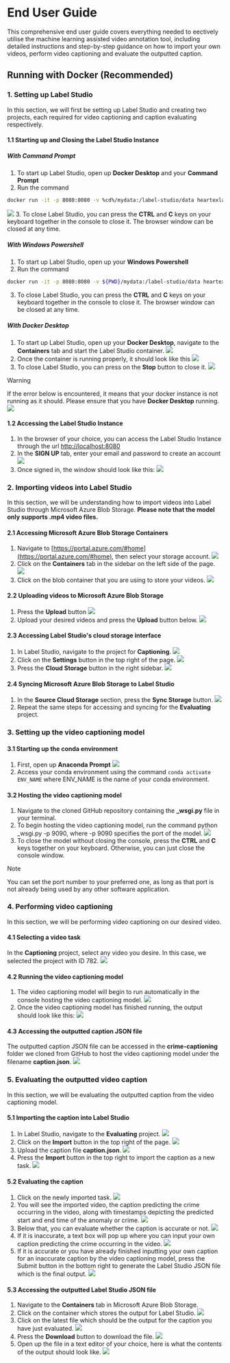 
# End User Guide

This comprehensive end user guide covers everything needed to eectively utilise the machine learning assisted video
annotation tool, including detailed instructions and step-by-step guidance on how to import your own videos, perform
video captioning and evaluate the outputted caption.

## Running with Docker (Recommended)

### 1. Setting up Label Studio

In this section, we will first be setting up Label Studio and creating two projects, each required for video captioning and caption evaluating respectively.

#### 1.1 Starting up and Closing the Label Studio Instance

##### With Command Prompt
1. To start up Label Studio, open up **Docker Desktop** and your **Command Prompt**
2. Run the command
```bash
docker run -it -p 8080:8080 -v %cd%/mydata:/label-studio/data heartexlabs/label-studio:latest label-studio --log-level DEBUG
```
**![](https://lh7-rt.googleusercontent.com/docsz/AD_4nXfDZj2jrprL4_3xbKwbFHU_KVqvVMu6w0l7CqKC8qwcMzMXS--mXFmvaFJQVvaPuEJX4cB-QsUf7sDLh8lsKYTT_o-lNvAJlFvrp4vtPswgnw9lpCOhWTppZsSjGX40S1PTyDIBs1je5JzpXbw0B012LFw?key=aJAMiN2pWmOeIr7IPgSyVA)**
3. To close Label Studio, you can press the **CTRL** and **C** keys on your keyboard together in the console to close it. The browser window can be closed at any time.


##### With Windows Powershell
1. To start up Label Studio, open up your **Windows Powershell**
2. Run the command
```bash
docker run -it -p 8080:8080 -v ${PWD}/mydata:/label-studio/data heartexlabs/label-studio:latest label-studio --log-level DEBUG
```
3. To close Label Studio, you can press the **CTRL** and **C** keys on your keyboard together in the console to close it. The browser window can be closed at any time.

##### With Docker Desktop
1. To start up Label Studio, open up your **Docker Desktop**, navigate to the **Containers** tab and start the Label Studio container.
**![](https://lh7-rt.googleusercontent.com/docsz/AD_4nXceJ6-qpFm8oeY73_vaDJ87UDMFLsD6gXx3RE8lUcTT5RoZGFZ3WSvKuIy6UIe0iicg-UDRnxCTjWfc7QpoD206ru_PNcVmhip-6eGb1fxQ3AiWNs78mC66NS-KxdhIgnf8vQjdNJSAVCYLig2TQRxSpWM?key=aJAMiN2pWmOeIr7IPgSyVA)**
2. Once the container is running properly, it should look like this
**![](https://lh7-rt.googleusercontent.com/docsz/AD_4nXdKRw_oj5xngwTkyQDyE-5nc3_JKUF1ISeqmGxuKKmuGjNV7sPqaE7gHo5qk1cZxRfivedv5fYnaEhzcymemmgIlT8V16NJ5t6JaatjjMShBYfAWI7cr-vxitPuAcsGRoAgfNMPGsJWzhchINHyxS3HIHjl?key=aJAMiN2pWmOeIr7IPgSyVA)**
3. To close Label Studio, you can press on the **Stop** button to close it.
**![](https://lh7-rt.googleusercontent.com/docsz/AD_4nXfvEXJvZcjJN-_uF11L7hkPL7WXPV7thzDyBd0dFkz5mNFgovzviwUwr7_uiJJdjalaCqPhLyF1NSitn5ErtQFlBGxgC7TxhCzHQ8I8ybpZoZGHEv3Ep9xS-Gj_3otWYjQ4CFZiTuCLKDQ2Tp3yVmIo8PI?key=aJAMiN2pWmOeIr7IPgSyVA)**
> [!WARNING]
> If the error below is encountered, it means that your docker instance is not running as it should. Please ensure that you have **Docker Desktop** running.
**![](https://lh7-rt.googleusercontent.com/docsz/AD_4nXeHgkBW0H40hf9Gf-k1W_XD4bs24KstpveOsHG24rUXcUEstMXq30FYiHvf7O33k4Br0WleRgzFV6EQpA7Ozb6pYJundcLoVPST4F74bQGw82c5meTG3LhD8qpD24kXeWOoXcfAlJzxyvc5V0rhp6JtWTd-?key=aJAMiN2pWmOeIr7IPgSyVA)**
#### 1.2 Accessing the Label Studio Instance
1. In the browser of your choice, you can access the Label Studio Instance through the url [http://localhost:8080](http://localhost:8080)
2. In the **SIGN UP** tab, enter your email and password to create an account
**![](https://lh7-rt.googleusercontent.com/docsz/AD_4nXfTDDKomrF0c929BNdj5HShL5ymDxnETRdtDpIcdV_nt70w1dXqSVDJ--uv9c8S1_RwOy5_OK1pcc83z2qNbDOM05h0ouws-fQ5bOsDK3u7es4S6BsE2jtTnZp8tQUVm5WamYiWUMmIFaFkKCVl-viFlONf?key=aJAMiN2pWmOeIr7IPgSyVA)**
3. Once signed in, the window should look like this:
**![](https://lh7-rt.googleusercontent.com/docsz/AD_4nXdS4lyFJQvZBQBdOgyxnNEvPgZR7U2BABjdCbsr0GHZpwM-OvqRhH-KKgfAnNnB5yBMi_cuizqj-q4lhq_PFt_cCy_Je7ZI7i_PlBOsmQjHliK2-XfOfluZ0c1-DP0FXaR3BGsgh96FRjoin379xnEbVEBa?key=aJAMiN2pWmOeIr7IPgSyVA)**

### 2. Importing videos into Label Studio
In this section, we will be understanding how to import videos into Label Studio through Microsoft Azure Blob Storage. **Please note that the model only supports .mp4 video files.**

#### 2.1 Accessing Microsoft Azure Blob Storage Containers
1. Navigate to [https://portal.azure.com/#home](https://portal.azure.com/#home), then select your storage account.
**![](https://lh7-rt.googleusercontent.com/docsz/AD_4nXcDEjBkpkKknqqH3-lONwhsf6QDEK91pKFqPKnqY_T6rsP5U0K8kucLXL4nSDNAbJo5NxOEwghALkscbxrXaR7lNgAABYvY9G1MLImuffXXoCikYYvWva9MFumliCjzetk0hYSRJRWUrftI7XJsnQzVtm0k?key=aJAMiN2pWmOeIr7IPgSyVA)**
2. Click on the **Containers** tab in the sidebar on the left side of the page.
**![](https://lh7-rt.googleusercontent.com/docsz/AD_4nXe_2zRh0JWWPbfRhi7OaZQvxHpBllYe-1UjYs3SeAHJ3hf9PHS5c7riNNdyzTU1l1KTyIA7zZwikvn9j-Qx-hXuoRYjpls2mrn2mFrdDmMcquJZ8UbXLdVPO0JIQ5nFEWGMS15QxUJmNEha0V4ARFr2v5Q?key=aJAMiN2pWmOeIr7IPgSyVA)**
3. Click on the blob container that you are using to store your videos.
**![](https://lh7-rt.googleusercontent.com/docsz/AD_4nXdQ7sULRYVkdo59UKNqSqJTRjF-GXwZu3qRHOyyhwwHAOAYBzYk5M_2F_hygmuXUgWndSzHM-qx0IKMgWXTcMFVdATug_6_Q5_DhSISBpbJ9jxfYYiGPHtQZFcE2as3JxnlQX8lrUKH66Y0fyWKyLZC5EDR?key=aJAMiN2pWmOeIr7IPgSyVA)**

#### 2.2 Uploading videos to Microsoft Azure Blob Storage
1. Press the **Upload** button
**![](https://lh7-rt.googleusercontent.com/docsz/AD_4nXcMnC3bACY89arWUn1_tSELY3NMTmgMj9wNYxBm1y0wMHuDg6OvMWf_dIZ0mLA0H7zxp8mHbOGmtq9e-fdem6I-VPUKAF3pmp13pApYHFx-rD6JzHmTs5g5lmT6hbtKd5rgIdsgr9wY02KF3024tGHplp4?key=aJAMiN2pWmOeIr7IPgSyVA)**
2. Upload your desired videos and press the **Upload** button below.
**![](https://lh7-rt.googleusercontent.com/docsz/AD_4nXd4V1nmamY2EXi9yxHNsCnY1DZJDG8KA_sbb3KdL973Hp7snBJRJ5uifPUV67d4KrazLjnFmVvKzCtIwY971wo1JCMkbkOWMURdNhxtuz2CZ5OgwuN2O2gnvT8v8fp6zn2iNmQ9qUeALShLetG89he1lPDP?key=aJAMiN2pWmOeIr7IPgSyVA)**

#### 2.3 Accessing Label Studio's cloud storage interface
1. In Label Studio, navigate to the project for **Captioning**.
**![](https://lh7-rt.googleusercontent.com/docsz/AD_4nXfDDBDB1DqbohqZtpMcXGqYx9GRTDWF0lgN5WV-ukfzdq4e_NVT7553vk2f4UabW-0Qexc8oXUA6SMgHZYqxkktxruDD0HrC2guug-Q6pM0T3tAk-2aiUSBqu6kf31x_G0QcPJ2nh8oy6FtYg1O0Ntnc6eG?key=aJAMiN2pWmOeIr7IPgSyVA)**
2. Click on the **Settings** button in the top right of the page.
**![](https://lh7-rt.googleusercontent.com/docsz/AD_4nXetdqDc4pwEFt8R0JCnsy_pqxMoH14yv1pLCdhvOtlTUDeIlYhZESefOpQu4sBAlb7wAmaqfcc2lP-l3wmSStiBXPgV6BiR1ErBAZkpLx358C3kD7xbWo5nfP0ndlwycC8ApLiXmXdZksYJ5yaEEX2LmKIz?key=aJAMiN2pWmOeIr7IPgSyVA)**
3. Press the **Cloud Storage** button in the right sidebar.
**![](https://lh7-rt.googleusercontent.com/docsz/AD_4nXcg9005lcrvtrPrDbiRsQkkxq-lSirJyOUVddgbh-TpVZrLVv42f59PyjFVsVg4C0utOuLxbaaFl_DeAA8gYsGWXaXZ-0Onr5OtFGMe7O7C_UtO6Aa8kDgNV7Dj_RBheWiexPHDbVVxY6gf0Ne0A01scc8C?key=aJAMiN2pWmOeIr7IPgSyVA)**

#### 2.4 Syncing Microsoft Azure Blob Storage to Label Studio
1. In the **Source Cloud Storage** section, press the **Sync Storage** button.
**![](https://lh7-rt.googleusercontent.com/docsz/AD_4nXcvyIB_s1RbWFBeYZGUQtlCSE6SD1QiRFrL0lP-axvn_wL55VAvRCLTtqYQAAwVypf7p6M8S55oLN9tSLOJB-9PN2NDFeiaWAyx49fyrZhRkvxWNlsN864ZY5ZsrtL_lIgi_Wrs_RbzPrwXcJ0bDfrZ1Bii?key=aJAMiN2pWmOeIr7IPgSyVA)**
2. Repeat the same steps for accessing and syncing for the **Evaluating** project.

### 3. Setting up the video captioning model
#### 3.1 Starting up the conda environment
1. First, open up **Anaconda Prompt**
**![](https://lh7-rt.googleusercontent.com/docsz/AD_4nXcjOQNt4fnB2axP0Hgp_JA-ZV3eJ580fgxfiEC3evp5mm5suSo_qggA4GURA_8MFjy8BHpxWaJJE2NV4izhZzn-XDbdodUIH_bNdJldff6DIl-2Ot9BMHr1GY9YSfgf_ZWpgtn_QxhClwnwCeqVievNQHOS?key=aJAMiN2pWmOeIr7IPgSyVA)**
2. Access your conda environment using the command ```conda activate ENV_NAME``` where ENV_NAME is the name of your conda environment.

#### 3.2 Hosting the video captioning model
1. Navigate to the cloned GitHub repository containing the **_wsgi.py** file in your terminal.
2. To begin hosting the video captioning model, run the command python _wsgi.py -p 9090, where -p 9090 specifies the port of the model.
**![](https://lh7-rt.googleusercontent.com/docsz/AD_4nXdbodV1LVMWGpBk---UXcyodW17IGbR2bKi0t7WZ9GSX23kLuRziQUqCb7R_avv-aqxWcBantkPhRDKiBwPKBldoVj_MLSIsnYVjKXDry1Y-QbhsyLVwLN5tyaP4xAAa-skShqN7z0PcuDrJ-UvmByamhSV?key=aJAMiN2pWmOeIr7IPgSyVA)**
3. To close the model without closing the console, press the **CTRL** and **C** keys together on your keyboard. Otherwise, you can just close the console window.
> [!NOTE]
> You can set the port number to your preferred one, as long as that port is not already being used by any other software application.

### 4. Performing video captioning
In this section, we will be performing video captioning on our desired video.

#### 4.1 Selecting a video task
In the **Captioning** project, select any video you desire. In this case, we selected the project with ID 782.
**![](https://lh7-rt.googleusercontent.com/docsz/AD_4nXd3ckvDSsNIXzrY2GKaR_2H-RtaJSxLgwbzeftBzekxv-Cj1t5CCDCulmZc13K8XiUmSkSV2nO9e7a7rJPLBO66LAAVWx64YjfZr0a9DDQeFCIJku7bt1vRPWtMEsqft5NB2LcyWOpn4PLIs9SQ5g2W-_Ml?key=aJAMiN2pWmOeIr7IPgSyVA)**

#### 4.2 Running the video captioning model
1. The video captioning model will begin to run automatically in the console hosting the video captioning model.
**![](https://lh7-rt.googleusercontent.com/docsz/AD_4nXfIJWNGjD0QnTaWwYFxns-1OsIHZpzFWgG6LTxfbIeXkDiKr2WVb2q08gewxm2yl0wMPAme_zWHmWp2iaCIJkXfdnMgyKIuSTczwJw5UeeKDauVSS7szJAjIGhJFlC9hf3XTgBDHRhrVDHPH3cGImZHq0Eb?key=aJAMiN2pWmOeIr7IPgSyVA)**
2. Once the video captioning model has finished running, the output should look like this:
**![](https://lh7-rt.googleusercontent.com/docsz/AD_4nXdLOz4CfF-NciJcgxT2vNTQvHxRJUTqBumFgLqjEVWzdPGswFsFzgYBMWiB9wEFrrccrhg9Q8K0ANkOGvvwzHtOkwPr0uz-UeJU17jX11etprfsU6Pc5Ap_c41EFdPjYifZstAXi8I2hRr2G1jOawxJR-fT?key=aJAMiN2pWmOeIr7IPgSyVA)**

#### 4.3 Accessing the outputted caption JSON file
The outputted caption JSON file can be accessed in the **crime-captioning** folder we cloned from GitHub to host the video captioning model under the filename **caption.json**.
**![](https://lh7-rt.googleusercontent.com/docsz/AD_4nXd4lnA_CSYrSaLw4IjKopKRbajUuny0nQFVOvp9yGo019dEZGEsoe8WK1J7WWR7RJhF5BAva1N8MRlAjaE__iKK-vBB-Jd2jk2RqkYfRLJCI0JxkmsDhKuHCdjNRNtIjpkwbxgJXXf3CYJAgVg9QCQBDdY?key=aJAMiN2pWmOeIr7IPgSyVA)**

### 5. Evaluating the outputted video caption
In this section, we will be evaluating the outputted caption from the video captioning model.

#### 5.1 Importing the caption into Label Studio
1. In Label Studio, navigate to the **Evaluating** project.
**![](https://lh7-rt.googleusercontent.com/docsz/AD_4nXc6-hId-SvoD2odKEs3hBeHQV8dzIJvXE-tRU3vaRhsjD1zWwr61xSmdTeweHmzYLQDcSmR_VWTYwwnOazFgDT09aEYGWPAzU8wQhVNwC9qUKM7j2WhLMZLhJDnAdTRMM2pYylj1jKpMnh1izmZCo9z1Tk?key=aJAMiN2pWmOeIr7IPgSyVA)**
2. Click on the **Import** button in the top right of the page.
**![](https://lh7-rt.googleusercontent.com/docsz/AD_4nXfrvfeb2E2wrxQrz6hx77kBH_n_gfMPFuguAyKswNvUpYwYHdaB-CFvjmRzAD4en8hb_vQI1kNyQisRb4EITBsUUstHarZSD7AY_bcKUTlt3C0bz0aKgHAhLXVrDC5-YvZXT-O-bPY-2nniGaNwSBS-xu1m?key=aJAMiN2pWmOeIr7IPgSyVA)**
3. Upload the caption file **caption.json**.
**![](https://lh7-rt.googleusercontent.com/docsz/AD_4nXeJcs8I_tNQREtiLVs5rCGHaOPUzQZ8BpQ4tL5Dy0cdHjNltTRdDVmBtEmU9SZIQUvRFq31rwR8q1WM4qwD1fQ8oE8RYOoWJsyzqDG828fIotKGb8lK6HEmMjZOQHVf4OEbQeqQCYI2G6uV5kcYHALtTbE?key=aJAMiN2pWmOeIr7IPgSyVA)**
4. Press the **Import** button in the top right to import the caption as a new task.
**![](https://lh7-rt.googleusercontent.com/docsz/AD_4nXd74ddkMcE2qY7KUmSzPW0HDco2F3_kD6KlzGAeJZYQlBK3RXgesYh6dhkPfR3_BL0x4KfV0_2N5h1dPqqAQDHXlz0eBcJ0JXGoiCGw0XLLoKlL83hboVpPTi6a09qZZUhu7tVWThRyY9DfGoNHNAEHzPuz?key=aJAMiN2pWmOeIr7IPgSyVA)**

#### 5.2 Evaluating the caption
1. Click on the newly imported task.
**![](https://lh7-rt.googleusercontent.com/docsz/AD_4nXcZ5BYohe7WDcqdMBivxjzs70h9FXvYFV3DvM7IHnrD6gw6_cB4YrGJScbJoDMqHwIAfoodRSR76j2TatDArC6gbPzMerO4QA9hN9quRmKcInK7nXcMMmGLrMbsPqXAvq_9hsAoxa53qKqDuoZSGXP11fJV?key=aJAMiN2pWmOeIr7IPgSyVA)**
2. You will see the imported video, the caption predicting the crime occurring in the video, along with timestamps depicting the predicted start and end time of the anomaly or crime.
**![](https://lh7-rt.googleusercontent.com/docsz/AD_4nXfEKT4BxaBzzIHgur4_jgCr-Kx91e-PF4Eqm5BVRq4H0JEx9aldFRq5hD9_578oS4OsN0iiVBKDWKhZR9c-0yuALglSK02yQXoxS3HcAFM6jr8_QyI4bxOYOH05ApbpUWnIpbu6WxJ37EUig5eFMyg96wcR?key=aJAMiN2pWmOeIr7IPgSyVA)**
3. Below that, you can evaluate whether the caption is accurate or not.
**![](https://lh7-rt.googleusercontent.com/docsz/AD_4nXeiVLU3am56xdkCrcEh36aMcxTaXUJW4SKZVtqHMxdOBbvXvhxaDHr99vprYyf8YCyG1-Y3qpyfruFDgA7_rIoFgiAjIRrdLdVU3Om35jYg3-Myt5hm1meLVn-N1BZuUl3bRvYEkl1tPdjDGo7-vG5pcZzc?key=aJAMiN2pWmOeIr7IPgSyVA)**
4. If it is inaccurate, a text box will pop up where you can input your own caption predicting the crime occurring in the video.
**![](https://lh7-rt.googleusercontent.com/docsz/AD_4nXdUZvsxppaZwQWTEpsZ8jK3beawxdwYKf5oWalVwHXoYBOnbYplUzKmddJb2rEYGlG4BeNqQxVJof8UhpbYvPT_-8GC0ypC184tZA7XHZjHj12x6mv0avhFLDaWuxIMQ6UIu7w1ZtVWhI3dYJZVzUiSwC1U?key=aJAMiN2pWmOeIr7IPgSyVA)**
5. If it is accurate or you have already finished inputting your own caption for an inaccurate caption by the video captioning model, press the Submit button in the bottom right to generate the Label Studio JSON file which is the final output.
**![](https://lh7-rt.googleusercontent.com/docsz/AD_4nXcflifKfTSMcrAS7HOSOFpRU17fMhTYX8YLl5ecAU0Y6825NyqbxfOA4hvAfWuUv8cWgqjTgTSVh_iUP8XcWcdYx4lhJO3SSUfd-5OnolEJWPz8uESLtLb0XMO5e7z4YfCCx1qr5-0cCFbfrMnA7n8waI4?key=aJAMiN2pWmOeIr7IPgSyVA)**

#### 5.3 Accessing the outputted Label Studio JSON file
1. Navigate to the **Containers** tab in Microsoft Azure Blob Storage.
2.  Click on the container which stores the output for Label Studio.
**![](https://lh7-rt.googleusercontent.com/docsz/AD_4nXflBEufLQBhURp8-tOygCjk8DIwacOKPsT_zYMLMbBliA8-FipWC0dtlNX-ZapvXt2TBu2v1GZ-ke40WfVypXLBD9rKPiEpMwBFsKOCOY3hpHKYOBGXbBqniMcCE_x068618jCHP0Bhj1S5FQirRaI3k4M?key=aJAMiN2pWmOeIr7IPgSyVA)**
3. Click on the latest file which should be the output for the caption you have just evaluated.
**![](https://lh7-rt.googleusercontent.com/docsz/AD_4nXfbAi1OnkFSc4kdchFAdWrw9Y3YrQu2h-kZDDbAfG5OHUdoczfXYnZhmG_1VSzLuu08gsa7IdY9Ar_msgIrkHojFBxT1AFmKJTE1Eg-JznP__KGeFDLJmj1Yl4F3aCqbeNQrmMT1EPmq-HgQ3Ia8YyEhVW3?key=aJAMiN2pWmOeIr7IPgSyVA)**
4. Press the **Download** button to download the file.
**![](https://lh7-rt.googleusercontent.com/docsz/AD_4nXdsCCRrJnz581tTOw1OyZwCLrVelnL52xwEBgwDdLYrDHSlVXXjlwmhs3_yh1nBcwfwgpKk9EItXBai840jRmOINfvkb8_RPR5cOOO10Q8VGnJzgFUfFdV1QAKlY5kFVC0xdzGzGnZbERx1-Hs8Y9iZJXhU?key=aJAMiN2pWmOeIr7IPgSyVA)**
5. Open up the file in a text editor of your choice, here is what the contents of the output should look like.
**![](https://lh7-rt.googleusercontent.com/docsz/AD_4nXcqjDK-K2qrvZroOuatwaqwUDh8n9kuilBkWVi8BcinK4HSibM2p5DFuSZa2szhOINOj43hyEY1BrYZjSG3veWAgunWfOCfUiPD4n3LOfAN6fFqOFFRd51z2rLmFkZ2fzXVK9DbpCekzKbJmNo4okf6ARw?key=aJAMiN2pWmOeIr7IPgSyVA)**
